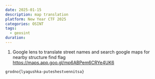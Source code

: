```yaml
---
date: 2025-01-15
description: map translation
platform: New Year CTF 2025
categories: OSINT
tags:
  - geosint
duration:
---
```

1. Google lens to translate street names and search google maps for nearby structure
	find flag https://maps.app.goo.gl/mp6ABPem6CRYe4UK6

`grodno{lyagushka-puteshestvennitsa}`